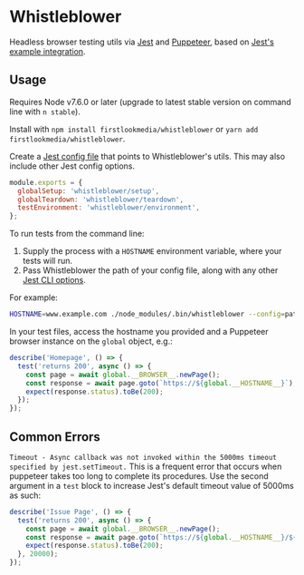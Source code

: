 # Whistleblower

Headless browser testing utils via [Jest](https://facebook.github.io/jest/) and
[Puppeteer](https://github.com/GoogleChrome/puppeteer), based on [Jest's
example integration](https://facebook.github.io/jest/docs/en/puppeteer.html).

## Usage

Requires Node v7.6.0 or later (upgrade to latest stable version on command line with `n stable`).

Install with `npm install firstlookmedia/whistleblower` or `yarn add
firstlookmedia/whistleblower`.

Create a [Jest config
file](https://facebook.github.io/jest/docs/en/configuration.html) that points to
Whistleblower's utils. This may also include other Jest config options.
```javascript
module.exports = {
  globalSetup: 'whistleblower/setup',
  globalTeardown: 'whistleblower/teardown',
  testEnvironment: 'whistleblower/environment',
};
```

To run tests from the command line:
1. Supply the process with a `HOSTNAME` environment variable, where your tests
   will run.
2. Pass Whistleblower the path of your config file, along with any other [Jest
   CLI options](https://facebook.github.io/jest/docs/en/cli.html).

For example:
```bash
HOSTNAME=www.example.com ./node_modules/.bin/whistleblower --config=path/to/your/config.js
```

In your test files, access the hostname you provided and a Puppeteer browser
instance on the `global` object, e.g.:
```javascript
describe('Homepage', () => {
  test('returns 200', async () => {
    const page = await global.__BROWSER__.newPage();
    const response = await page.goto(`https://${global.__HOSTNAME__}`);
    expect(response.status).toBe(200);
  });
});
```

## Common Errors
`Timeout - Async callback was not invoked within the 5000ms timeout specified by jest.setTimeout.`
This is a frequent error that occurs when puppeteer takes too long to complete its procedures. Use the second argument in a `test` block to increase Jest's default timeout value of 5000ms as such:
```javascript
describe('Issue Page', () => {
  test('returns 200', async () => {
    const page = await global.__BROWSER__.newPage();
    const response = await page.goto(`https://${global.__HOSTNAME__}/${issue.speakingId}`);
    expect(response.status).toBe(200);
  }, 20000);
});
```
